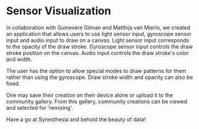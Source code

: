 # **Sensor Visualization**

In collaboration with Guinevere Gilman and Matthijs van Mierlo, we created an application that allows users to use light sensor input, gyroscope sensor input and audio input to draw on a canvas. Light sensor input corresponds to the opacity of the draw stroke. Gyroscope sensor input controls the draw stroke position on the canvas. Audio input controls the draw stroke\'s color and width. 

The user has the option to allow special modes to draw patterns for them rather than using the gyroscope. Draw stroke width and opacity can also be fixed.

One may save their creation on their device alone or upload it to the community gallery. From this gallery, community creations can be viewed and selected for 'remixing'.

Have a go at Synesthesia and behold the beauty of data!
